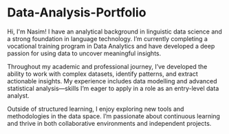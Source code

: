 # Data-Analysis-Portfolio
Hi, I'm Nasim! I have an analytical background in linguistic data science and a strong foundation in language technology. I’m currently completing a vocational training program in Data Analytics and have developed a deep passion for using data to uncover meaningful insights. 

Throughout my academic and professional journey, I’ve developed the ability to work with complex datasets, identify patterns, and extract actionable insights. My experience includes data modelling and advanced statistical analysis—skills I’m eager to apply in a role as an entry-level data analyst.

Outside of structured learning, I enjoy exploring new tools and methodologies in the data space. I’m passionate about continuous learning and thrive in both collaborative environments and independent projects.


